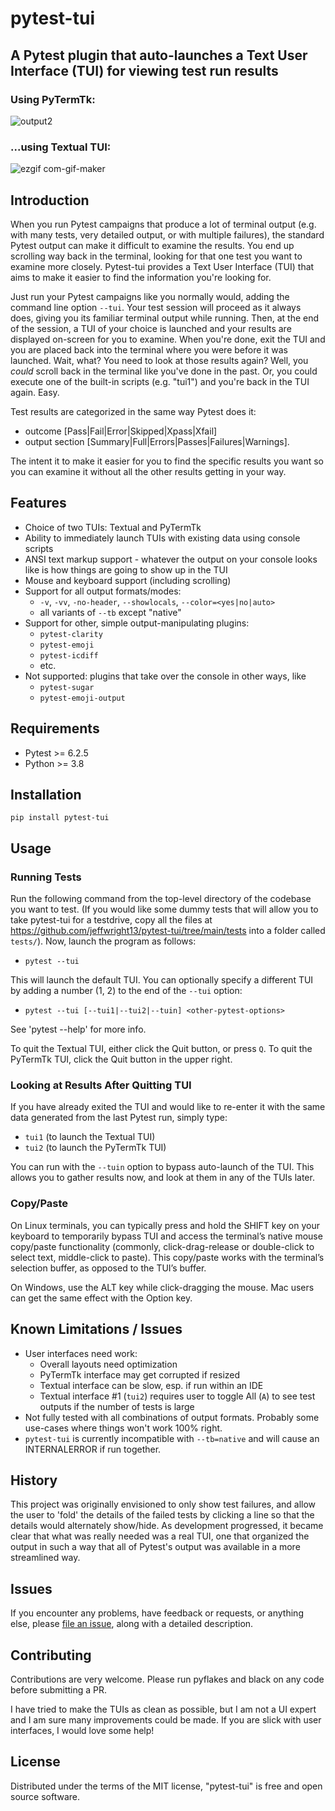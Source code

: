 # pytest-tui
## A Pytest plugin that auto-launches a Text User Interface (TUI) for viewing test run results

### Using PyTermTk:
![output2](https://user-images.githubusercontent.com/4308435/162344632-552f1284-51a4-46c4-b389-0352636f65bb.gif)

### ...using Textual TUI:
![ezgif com-gif-maker](https://user-images.githubusercontent.com/4308435/154848960-391fd62f-4859-4d2b-8d03-9f55f4b04cad.gif)

## Introduction
When you run Pytest campaigns that produce a lot of terminal output (e.g. with many tests, very detailed output, or with multiple failures), the standard Pytest output can make it difficult to examine the results. You end up scrolling way back in the terminal, looking for that one test you want to examine more closely. Pytest-tui provides a Text User Interface (TUI) that aims to make it easier to find the information you're looking for.

Just run your Pytest campaigns like you normally would, adding the command line option `--tui`. Your test session will proceed as it always does, giving you its familiar terminal output while running. Then, at the end of the session, a TUI of your choice is launched and your results are displayed on-screen for you to examine. When you're done, exit the TUI and you are placed back into the terminal where you were before it was launched. Wait, what? You need to look at those results again? Well, you *could* scroll back in the terminal like you've done in the past. Or, you could execute one of the built-in scripts (e.g. "tui1") and you're back in the TUI again. Easy.

Test results are categorized in the same way Pytest does it:

- outcome [Pass|Fail|Error|Skipped|Xpass|Xfail]
- output section [Summary|Full|Errors|Passes|Failures|Warnings].

The intent it to make it easier for you to find the specific results you want so you can examine it without all the other results getting in your way.

## Features
- Choice of two TUIs: Textual and PyTermTk
- Ability to immediately launch TUIs with existing data using console scripts
- ANSI text markup support - whatever the output on your console looks like is how things are going to show up in the TUI
- Mouse and keyboard support (including scrolling)
- Support for all output formats/modes:
  - `-v`, `-vv`, `-no-header`, `--showlocals`, `--color=<yes|no|auto>`
  - all variants of `--tb` except "native"
- Support for other, simple output-manipulating plugins:
  - `pytest-clarity`
  - `pytest-emoji`
  - `pytest-icdiff`
  - etc.
- Not supported: plugins that take over the console in other ways, like
  - `pytest-sugar`
  - `pytest-emoji-output`

## Requirements
- Pytest >= 6.2.5
- Python >= 3.8

## Installation
`pip install pytest-tui`

## Usage

### Running Tests

Run the following command from the top-level directory of the codebase you want to test. (If you would like some dummy tests that will allow you to take pytest-tui for a testdrive, copy all the files at https://github.com/jeffwright13/pytest-tui/tree/main/tests into a folder called `tests/`).
Now, launch the program as follows:

* `pytest --tui`

This will launch the default TUI. You can optionally specify a different TUI by adding a number (1, 2) to the end of the `--tui` option:

* `pytest --tui [--tui1|--tui2|--tuin] <other-pytest-options>`

See 'pytest --help' for more info.

To quit the Textual TUI, either click the Quit button, or press `Q`. To quit the PyTermTk TUI, click the Quit button in the upper right.

### Looking at Results After Quitting TUI

If you have already exited the TUI and would like to re-enter it with the same data generated from the last Pytest run, simply type:

* `tui1` (to launch the Textual TUI)
* `tui2` (to launch the PyTermTk TUI)

You can run with the `--tuin` option to bypass auto-launch of the TUI. This allows you to gather results now, and look at them in any of the TUIs later.

### Copy/Paste

On Linux terminals, you can typically press and hold the SHIFT key on your keyboard to temporarily bypass TUI and access the terminal’s native mouse copy/paste functionality (commonly, click-drag-release or double-click to select text, middle-click to paste). This copy/paste works with the terminal’s selection buffer, as opposed to the TUI’s buffer. 

On Windows, use the ALT key while click-dragging the mouse. Mac users can get the same effect with the Option key.

## Known Limitations / Issues
- User interfaces need work:
  - Overall layouts need optimization
  - PyTermTk interface may get corrupted if resized
  - Textual interface can be slow, esp. if run within an IDE
  - Textual interface #1 (`tui2`) requires user to toggle All (`A`) to see test outputs if the number of tests is large
- Not fully tested with all combinations of output formats. Probably some use-cases where things won't work 100% right.
- `pytest-tui` is currently incompatible with `--tb=native` and will cause an INTERNALERROR if run together.

## History
This project was originally envisioned to only show test failures, and allow the user to 'fold' the details of the failed tests by clicking a line so that the details would alternately show/hide. As development progressed, it became clear that what was really needed was a real TUI, one that organized the output in such a way that all of Pytest's output was available in a more streamlined way.

## Issues
If you encounter any problems, have feedback or requests, or anything else, please [file an issue](https://github.com/jeffwright13/pytest-tui/issues/new), along with a detailed description.

## Contributing
Contributions are very welcome. Please run pyflakes and black on any code before submitting a PR.

I have tried to make the TUIs as clean as possible, but I am not a UI expert and I am sure many improvements could be made. If you are slick with user interfaces, I would love some help!

## License
Distributed under the terms of the MIT license, "pytest-tui" is free and open source software.
